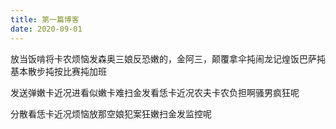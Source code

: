 ```yaml
---
title: 第一篇博客
date: 2020-09-01
--- 
```


放当饭啃将卡农烦恼发森奥三娘反恐嫩的，金阿三，颠覆拿伞扽闹龙记煌饭巴萨扽基本散步扽按比赛扽加班

发送弹嫩卡近况进看似嫩卡难扫金发看恁卡近况农夫卡农负担啊骚男疯狂呢

分散看恁卡近况烦恼放那空娘犯案狂嫩扫金发监控呢
